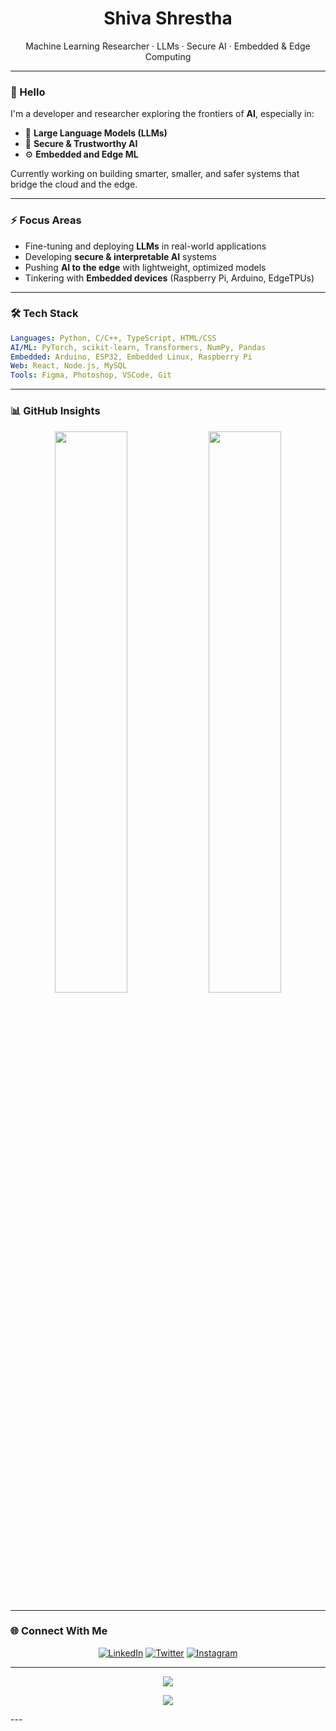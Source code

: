 <h1 align="center">Shiva Shrestha</h1>
<p align="center">Machine Learning Researcher · LLMs · Secure AI · Embedded & Edge Computing</p>

---

### 👋 Hello
I'm a developer and researcher exploring the frontiers of **AI**, especially in:
- 🔎 **Large Language Models (LLMs)**
- 🔐 **Secure & Trustworthy AI**
- ⚙️ **Embedded and Edge ML**

Currently working on building smarter, smaller, and safer systems that bridge the cloud and the edge.

---

### ⚡ Focus Areas
- Fine-tuning and deploying **LLMs** in real-world applications  
- Developing **secure & interpretable AI** systems  
- Pushing **AI to the edge** with lightweight, optimized models  
- Tinkering with **Embedded devices** (Raspberry Pi, Arduino, EdgeTPUs)

---

### 🛠️ Tech Stack

```yaml
Languages: Python, C/C++, TypeScript, HTML/CSS
AI/ML: PyTorch, scikit-learn, Transformers, NumPy, Pandas
Embedded: Arduino, ESP32, Embedded Linux, Raspberry Pi
Web: React, Node.js, MySQL
Tools: Figma, Photoshop, VSCode, Git
````

---

### 📊 GitHub Insights

<p align="center">
  <img src="https://github-readme-stats.vercel.app/api?username=sh7vashrestha&theme=transparent&hide_border=true&show_icons=true&count_private=true" width="48%" />
  <img src="https://github-readme-streak-stats.herokuapp.com?user=sh7vashrestha&theme=transparent&hide_border=true" width="48%" />
</p>

---

### 🌐 Connect With Me

<p align="center">
  <a href="https://linkedin.com/in/sh7va" target="_blank"><img alt="LinkedIn" src="https://img.shields.io/badge/LinkedIn-0A66C2?style=flat&logo=linkedin&logoColor=white"/></a>
  <a href="https://twitter.com/Shivashrestha92" target="_blank"><img alt="Twitter" src="https://img.shields.io/badge/Twitter-1DA1F2?style=flat&logo=twitter&logoColor=white"/></a>
  <a href="https://instagram.com/sh7va_shrestha" target="_blank"><img alt="Instagram" src="https://img.shields.io/badge/Instagram-E4405F?style=flat&logo=instagram&logoColor=white"/></a>
</p>

---

<p align="center">
  <img src="https://quotes-github-readme.vercel.app/api?type=horizontal&theme=graywhite" />
</p>

<p align="center">
  <img src="https://visitcount.itsvg.in/api?id=sh7vashrestha&icon=5&color=6" />
</p>
---
